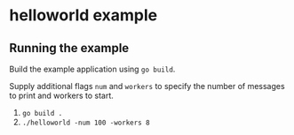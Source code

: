 # helloworld example

## Running the example
Build the example application using `go build`.

Supply additional flags `num` and `workers` to specify the number of messages to
print and workers to start.

1. `go build .`
2. `./helloworld -num 100 -workers 8`
